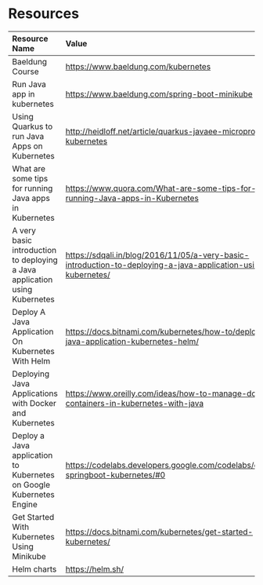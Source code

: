 # Resources

| Resource Name | Value |
|:---|:---|
| Baeldung Course | https://www.baeldung.com/kubernetes |
| Run Java app in kubernetes | https://www.baeldung.com/spring-boot-minikube |
| Using Quarkus to run Java Apps on Kubernetes | http://heidloff.net/article/quarkus-javaee-microprofile-kubernetes |
| What are some tips for running Java apps in Kubernetes | https://www.quora.com/What-are-some-tips-for-running-Java-apps-in-Kubernetes |
| A very basic introduction to deploying a Java application using Kubernetes | https://sdqali.in/blog/2016/11/05/a-very-basic-introduction-to-deploying-a-java-application-using-kubernetes/ |
| Deploy A Java Application On Kubernetes With Helm | https://docs.bitnami.com/kubernetes/how-to/deploy-java-application-kubernetes-helm/ |
| Deploying Java Applications with Docker and Kubernetes | https://www.oreilly.com/ideas/how-to-manage-docker-containers-in-kubernetes-with-java |
| Deploy a Java application to Kubernetes on Google Kubernetes Engine | https://codelabs.developers.google.com/codelabs/cloud-springboot-kubernetes/#0 |
| Get Started With Kubernetes Using Minikube | https://docs.bitnami.com/kubernetes/get-started-kubernetes/ |
| Helm charts | https://helm.sh/ |

